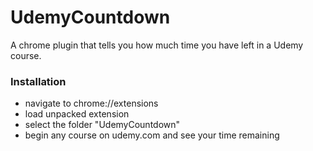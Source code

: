 # UdemyCountdown
A chrome plugin that tells you how much time you have left in a Udemy course.
### Installation
- navigate to chrome://extensions
- load unpacked extension
- select the folder "UdemyCountdown"
- begin any course on udemy.com and see your time remaining
